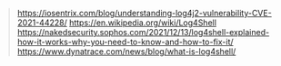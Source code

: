 
> https://iosentrix.com/blog/understanding-log4j2-vulnerability-CVE-2021-44228/
> https://en.wikipedia.org/wiki/Log4Shell
> https://nakedsecurity.sophos.com/2021/12/13/log4shell-explained-how-it-works-why-you-need-to-know-and-how-to-fix-it/
> https://www.dynatrace.com/news/blog/what-is-log4shell/


